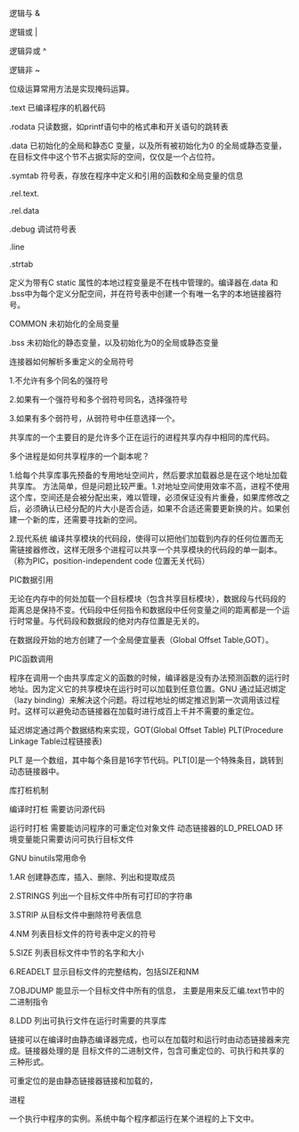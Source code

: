 逻辑与 &

逻辑或 |

逻辑异或 ^

逻辑非 ~

位级运算常用方法是实现掩码运算。



.text   已编译程序的机器代码

.rodata  只读数据，如printf语句中的格式串和开关语句的跳转表

.data   已初始化的全局和静态C 变量，以及所有被初始化为0 的全局或静态变量，在目标文件中这个节不占据实际的空间，仅仅是一个占位符。

.symtab   符号表，存放在程序中定义和引用的函数和全局变量的信息

.rel.text.  

.rel.data 

.debug 调试符号表

.line

.strtab



定义为带有C static 属性的本地过程变量是不在栈中管理的。编译器在.data  和 .bss中为每个定义分配空间，并在符号表中创建一个有唯一名字的本地链接器符号。



COMMON 未初始化的全局变量

.bss   未初始化的静态变量，以及初始化为0的全局或静态变量



连接器如何解析多重定义的全局符号

1.不允许有多个同名的强符号

2.如果有一个强符号和多个弱符号同名，选择强符号

3.如果有多个弱符号，从弱符号中任意选择一个。







共享库的一个主要目的是允许多个正在运行的进程共享内存中相同的库代码。

多个进程是如何共享程序的一个副本呢？

1.给每个共享库事先预备的专用地址空间片，然后要求加载器总是在这个地址加载共享库。 方法简单，但是问题比较严重。1.对地址空间使用效率不高，进程不使用这个库，空间还是会被分配出来，难以管理，必须保证没有片重叠，如果库修改之后，必须确认已经分配的片大小是否合适，如果不合适还需要更新换的片。如果创建一个新的库，还需要寻找新的空间。



2.现代系统 编译共享模块的代码段，使得可以把他们加载到内存的任何位置而无需链接器修改，这样无限多个进程可以共享一个共享模块的代码段的单一副本。（称为PIC，position-independent code 位置无关代码）



PIC数据引用

无论在内存中的何处加载一个目标模块（包含共享目标模块），数据段与代码段的距离总是保持不变。代码段中任何指令和数据段中任何变量之间的距离都是一个运行时常量。与代码段和数据段的绝对内存位置是无关的。

在数据段开始的地方创建了一个全局便宜量表（Global Offset Table,GOT）。



PIC函数调用

程序在调用一个由共享库定义的函数的时候，编译器是没有办法预测函数的运行时地址。因为定义它的共享模块在运行时可以加载到任意位置。GNU 通过延迟绑定（lazy binding）来解决这个问题。将过程地址的绑定推迟到第一次调用该过程时。这样可以避免动态链接器在加载时进行成百上千并不需要的重定位。

延迟绑定通过两个数据结构来实现，GOT(Global Offset Table) PLT(Procedure Linkage Table过程链接表)

PLT 是一个数组，其中每个条目是16字节代码。PLT[0]是一个特殊条目，跳转到动态链接器中。







库打桩机制

编译时打桩   需要访问源代码

运行时打桩   需要能访问程序的可重定位对象文件  动态链接器的LD_PRELOAD 环境变量能只需要访问可执行目标文件





GNU binutils常用命令

1.AR  创建静态库，插入、删除、列出和提取成员

2.STRINGS 列出一个目标文件中所有可打印的字符串

3.STRIP  从目标文件中删除符号表信息

4.NM  列表目标文件的符号表中定义的符号

5.SIZE  列表目标文件中节的名字和大小

6.READELT 显示目标文件的完整结构，包括SIZE和NM

7.OBJDUMP  能显示一个目标文件中所有的信息， 主要是用来反汇编.text节中的二进制指令

8.LDD 列出可执行文件在运行时需要的共享库



链接可以在编译时由静态编译器完成，也可以在加载时和运行时由动态链接器来完成。链接器处理的是 目标文件的二进制文件，包含可重定位的、可执行和共享的三种形式。

可重定位的是由静态链接器链接和加载的，





进程

一个执行中程序的实例。系统中每个程序都运行在某个进程的上下文中。





